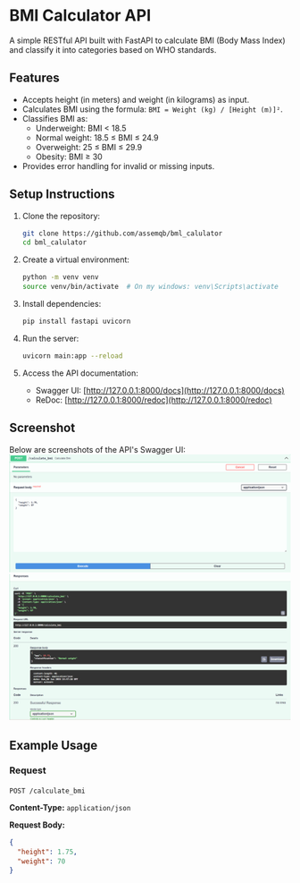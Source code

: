 # BMI Calculator API

A simple RESTful API built with FastAPI to calculate BMI (Body Mass Index) and classify it into categories based on WHO standards.

## Features
- Accepts height (in meters) and weight (in kilograms) as input.
- Calculates BMI using the formula: `BMI = Weight (kg) / [Height (m)]²`.
- Classifies BMI as:
  - Underweight: BMI < 18.5
  - Normal weight: 18.5 ≤ BMI ≤ 24.9
  - Overweight: 25 ≤ BMI ≤ 29.9
  - Obesity: BMI ≥ 30
- Provides error handling for invalid or missing inputs.

## Setup Instructions

1. Clone the repository:
    ```bash
    git clone https://github.com/assemqb/bml_calulator
    cd bml_calulator
    ```

2. Create a virtual environment:
    ```bash
    python -m venv venv
    source venv/bin/activate  # On my windows: venv\Scripts\activate
    ```

3. Install dependencies:
    ```bash
    pip install fastapi uvicorn
    ```

4. Run the server:
    ```bash
    uvicorn main:app --reload
    ```

5. Access the API documentation:
    - Swagger UI: [http://127.0.0.1:8000/docs](http://127.0.0.1:8000/docs)
    - ReDoc: [http://127.0.0.1:8000/redoc](http://127.0.0.1:8000/redoc)

## Screenshot
Below are screenshots of the API's Swagger UI:
![Swagger UI screen](input.png)
![Swagger UI screen](output.png)

## Example Usage

### Request
`POST /calculate_bmi`

**Content-Type:**
 `application/json`

**Request Body:**
```json
{
  "height": 1.75,
  "weight": 70
}
